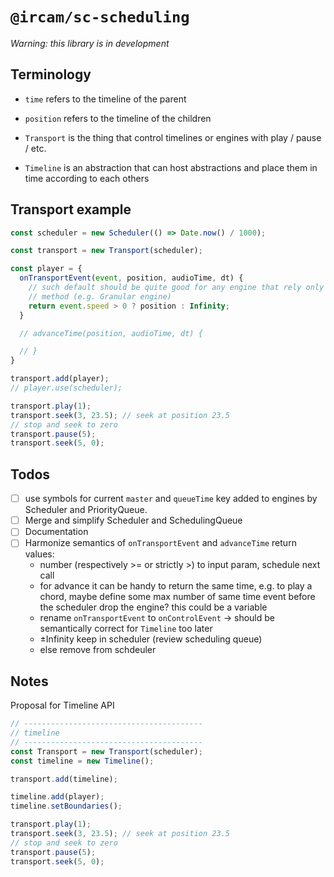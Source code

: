 # `@ircam/sc-scheduling`

_Warning: this library is in development_

## Terminology

- `time` refers to the timeline of the parent
- `position` refers to the timeline of the children

- `Transport` is the thing that control timelines or engines with play / pause / etc.
- `Timeline` is an abstraction that can host abstractions and place them in time according to each others

## Transport example

```js
const scheduler = new Scheduler(() => Date.now() / 1000);

const transport = new Transport(scheduler);

const player = {
  onTransportEvent(event, position, audioTime, dt) {
    // such default should be quite good for any engine that rely only an advanceTime
    // method (e.g. Granular engine)
    return event.speed > 0 ? position : Infinity;
  }

  // advanceTime(position, audioTime, dt) {

  // }
}

transport.add(player);
// player.use(scheduler);

transport.play(1);
transport.seek(3, 23.5); // seek at position 23.5
// stop and seek to zero
transport.pause(5); 
transport.seek(5, 0);
```

## Todos

- [ ] use symbols for current `master` and `queueTime` key added to engines by Scheduler and PriorityQueue.
- [ ] Merge and simplify Scheduler and SchedulingQueue
- [ ] Documentation
- [ ] Harmonize semantics of `onTransportEvent` and `advanceTime` return values:
  - number (respectively >= or strictly >) to input param, schedule next call
  - for advance it can be handy to return the same time, e.g. to play a chord,
    maybe define some max number of same time event before the scheduler drop the engine? this could be a variable
  - rename `onTransportEvent` to `onControlEvent` -> should be semantically correct for `Timeline` too later
  - ±Infinity keep in scheduler (review scheduling queue)
  - else remove from schdeuler



## Notes

Proposal for Timeline API

```js
// ----------------------------------------
// timeline
// ----------------------------------------
const Transport = new Transport(scheduler);
const timeline = new Timeline();

transport.add(timeline);

timeline.add(player);
timeline.setBoundaries();

transport.play(1);
transport.seek(3, 23.5); // seek at position 23.5
// stop and seek to zero
transport.pause(5); 
transport.seek(5, 0);

```
